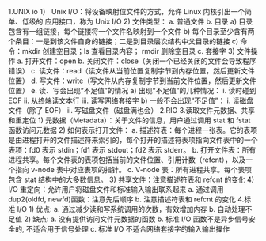  1.UNIX io
	 1） Unix I/O：将设备映射位文件的方式，允许 Linux 内核引出一个简单、低级的
		应用接口，称为 Unix I/O
	2) 文件类型：
		a. 普通文件
		b. 目录
			a) 目录包含有一组链接，每个链接将一个文件名映射到一个文件
			b) 每个目录至少含有两个条目：一是到该文件自身的链接；二是到目录层次结构中父目录的链接
			c) 命令：mkdir 创建空目录；ls 查看目录内容； rmdir 删除空目录
		c. 套接字
	3) 文件操作
		a. 打开文件：open
		b. 关闭文件：close（关闭一个已经关闭的文件会导致程序错误）
		c. 读文件：read（读文件从当前位置复制字节到内存位置，然后更新文件位置）
		d. 写文件：write（写文件从内存复制字节到当前文件位置，然后更新文件位置）
		e. 读、写会出现“不足值”的情况
			a) 出现“不足值”的几种情况：
				i. 读时碰到 EOF
				ii. 从终端读文本行
				iii. 读写网络套接字
			b) 一般不会出现“不足值”：
				i. 读磁盘文件（除了 EOF）
				ii. 写磁盘文件（磁盘满也会）
2.RIO
3.读取文件元数据、共享和重定位
	1) 元数据（Metadata）：关于文件的信息，用户通过调用 stat 和 fstat 函数访问元数据
	2) 如何表示打开文件：
		a. 描述符表：每个进程一张表。它的表项是由进程打开的文件描述符来索引的，每个打开的描述符表项指向文件表中的一个表项：fd0 表示 stdin；fd1 表示 stdout；fd2 表示 stderr。
		b. 打开文件表：所有进程共享。每个文件表的表项包括当前的文件位置、引用计数（refcnt），以及一个指向 v-node 表中对应表项的指针。
		c. V-node 表：所有进程共享。每个表项包含 stat 结构中的大多数信息。
	3) 共享文件：注意描述符表和 refcnt 的变化
	4) I/O 重定向：允许用户将磁盘文件和标准输入输出联系起来
		a. 通过调用 dup2(oldfd, newfd)函数：注意先后顺序
		b. 注意描述符表和 refcnt 的变化
4.标准 I/O
	1) 优点:
		a. 通过减少读和写系统调用的次数，有效增加内存
		b. 自动处理不足值
	2) 缺点:
		a. 没有提供访问文件元数据的函数
		b. 标准 I/O 函数不是异步信号安全的, 不适合用于信号处理
		c. 标准 I/O 不适合网络套接字的输入输出操作